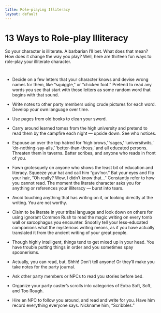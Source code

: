 ```yaml
---
title: Role-playing Illiteracy
layout: default
---
```


# 13 Ways to Role-play Illiteracy

So your character is illiterate. A barbarian I’ll bet. What does that mean? How does it change the way you play? Well, here are thirteen fun ways to role-play your illiterate character.


<div class="columns">

- Decide on a few letters that your character knows and devise wrong names for them, like “squiggle,” or “chicken foot.” Pretend to read any words you see that start with those letters as some random word that begins with that sound.

- Write notes to other party members using crude pictures for each word. Develop your own language over time.

- Use pages from old books to clean your sword.

- Carry around learned tomes from the high university and pretend to read them by the campfire each night — upside down. See who notices.

- Espouse an over the top hatred for ‘high brows,’ ‘sages,’ ‘universitwits,’ ‘do-nothing-say-alls,’ ‘better-than-thous,’ and all educated persons. Threaten them in taverns. Batter scribes, and anyone who reads in front of you.

- Fawn grotesquely on anyone who shows the least bit of education and literacy. Squeeze your hat and call him “guv’nor.” Bat your eyes and flip your hair, “Oh really? Wow, I didn’t know that…” Constantly refer to how you cannot read. The moment the literate character asks you for anything or references your illiteracy — burst into tears.

- Avoid touching anything that has writing on it, or looking directly at the writing. You are not worthy.

- Claim to be literate in your tribal language and look down on others for using ignorant Common Rush to read the magic writing on every tomb wall or sarcophagus you encounter. Snootily tell your less-educated companions what the mysterious writing means, as if you have actually translated it from the ancient writing of your great people.

- Though highly intelligent, things tend to get mixed up in your head. You have trouble putting things in order and you sometimes spay spoonerisms.

- Actually, you can read, but, Shhh! Don’t tell anyone! Or they’ll make you take notes for the party journal.

- Ask other party members or NPCs to read you stories before bed.

- Organize your party caster’s scrolls into categories of Extra Soft, Soft, and Too Rough.

- Hire an NPC to follow you around, and read and write for you. Have him record everything everyone says. Nickname him, “Scribbles.”

</div>
